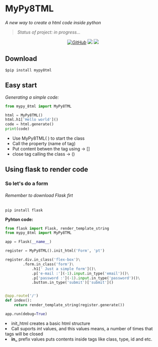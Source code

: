 # MyPy8TML

<em><h6> A new way to create a html code inside python </em>

> Status of project: in progress...

<div align="center">
<a href="https://github.com/MikalROn/ApiOmie-nao-oficial" ><img alt="GitHub" src="https://img.shields.io/badge/Github-Open%20source-green?style=for-the-badge&amp;logo=github"></a>
<img src="https://img.shields.io/github/license/MikalROn/MyPy8TML?style=for-the-badge">
<a href="https://smokeshow.helpmanual.io/0c5m6z050r2w2d4t1n4n/"><img src="https://img.shields.io/badge/coverage-100%25-green?style=for-the-badge"></a>
</div>

## Download

````shell
$pip install mypy8tml
````

## Easy start

<em>Generating a simple code:</em>

````python
from mypy_8tml import MyPy8TML

html = MyPy8TML()
html.h1['Hello world']()
code = html.generate()
print(code)

````

- Use MyPy8TML( ) to start the class
- Call the property (name of tag)
- Put content betwen the tag using -> []
- close tag calling the class -> ()


## Using flask to render code

<h3> So let's do a form </h3>

<h6> Remember to download Flask firt</h6>

````shell
pip install flask
````

**Pyhton code:**

````python
from flask import Flask, render_template_string
from mypy_8tml import MyPy8TML

app = Flask(__name__)

register = MyPy8TML().init_html('Form', 'pt')

register.div.in_class('flex-box')\
        .form.in_class('form')\
            .h1[' Just a simple form']()\
            .p['e-mail :'](-1).input.in_type('email')()\
            .p['password :'](-1).input.in_type('password')()\
            .button.in_type('submit')['submit']()


@app.route('/')
def index():
    return render_template_string(register.generate())

app.run(debug=True)
````

<li>init_html creates a basic html structure </li>
<li>Call suports <em>int</em> values, and this values means, a number 
of times that tags will be closed</li>
<li><b>in_</b> prefix values puts contents inside tags like class, type, id and etc.</li>


